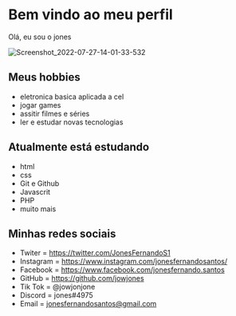 # Bem vindo ao meu perfil

Olá, eu sou o jones 

![Screenshot_2022-07-27-14-01-33-532](https://user-images.githubusercontent.com/108549559/181529214-a7c21402-9b21-42ec-ae61-81250be0c462.gif)

## Meus hobbies

- eletronica basica aplicada a cel
- jogar games
- assitir filmes e séries
- ler e estudar novas tecnologias

## Atualmente está estudando

- html
- css
- Git e Github
- Javascrit
- PHP
- muito mais

## Minhas redes sociais

- Twiter = https://twitter.com/JonesFernandoS1
- Instagram = https://www.instagram.com/jonesfernandosantos/
- Facebook = https://www.facebook.com/jonesfernando.santos
- GitHub = https://github.com/jowjones
- Tik Tok = @jowjonjone
- Discord = jones#4975
- Email = jonesfernandosantos@gmail.com


